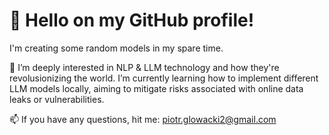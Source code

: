 # 👋 Hello on my GitHub profile!
I'm creating some random models in my spare time.

🧠 I’m deeply interested in NLP & LLM technology and how they're revolusionizing the world. 
I’m currently learning how to implement different LLM models locally, aiming to mitigate risks associated with online data leaks or vulnerabilities.

📫 If you have any questions, hit me: piotr.glowacki2@gmail.com
